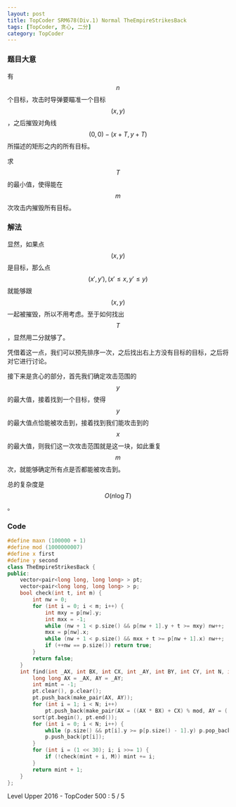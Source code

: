 ```yaml
---
layout: post
title: TopCoder SRM678(Div.1) Normal TheEmpireStrikesBack
tags: [TopCoder, 贪心, 二分]
category: TopCoder
---
```

### 题目大意

有$$n$$个目标，攻击时导弹要瞄准一个目标$$(x, y)$$，之后摧毁对角线$$(0,0)-(x + T, y + T)$$所描述的矩形之内的所有目标。

求$$T$$的最小值，使得能在$$m$$次攻击内摧毁所有目标。

### 解法

显然，如果点$$(x, y)$$是目标，那么点$$(x', y'),(x' \le x, y' \le y)$$就能够跟$$(x,y)$$一起被摧毁，所以不用考虑。至于如何找出$$T$$，显然用二分就够了。

凭借着这一点，我们可以预先排序一次，之后找出右上方没有目标的目标，之后将对它进行讨论。

接下来是贪心的部分，首先我们确定攻击范围的$$y$$的最大值，接着找到一个目标，使得$$y$$的最大值点恰能被攻击到，接着找到我们能攻击到的$$x$$的最大值，则我们这一次攻击范围就是这一块，如此重复$$m$$次，就能够确定所有点是否都能被攻击到。

总的复杂度是$$O(n \log T)$$。

### Code

```cpp
#define maxn (100000 + 1)
#define mod (1000000007)
#define x first
#define y second
class TheEmpireStrikesBack {
public:
    vector<pair<long long, long long> > pt;
    vector<pair<long long, long long> > p;
    bool check(int t, int m) {
        int nw = 0;
        for (int i = 0; i < m; i++) {
            int mxy = p[nw].y;
            int mxx = -1;
            while (nw + 1 < p.size() && p[nw + 1].y + t >= mxy) nw++;
            mxx = p[nw].x;
            while (nw + 1 < p.size() && mxx + t >= p[nw + 1].x) nw++;
            if (++nw == p.size()) return true;
        }
        return false;
    }
    int find(int _AX, int BX, int CX, int _AY, int BY, int CY, int N, int M) {
        long long AX = _AX, AY = _AY;
        int mint = -1;
        pt.clear(), p.clear();
        pt.push_back(make_pair(AX, AY));
        for (int i = 1; i < N; i++)
            pt.push_back(make_pair(AX = ((AX * BX) + CX) % mod, AY = ((AY * BY) + CY) % mod));
        sort(pt.begin(), pt.end());
        for (int i = 0; i < N; i++) {
            while (p.size() && pt[i].y >= p[p.size() - 1].y) p.pop_back();
            p.push_back(pt[i]);
        }
        for (int i = (1 << 30); i; i >>= 1) {
            if (!check(mint + i, M)) mint += i;
        }
        return mint + 1;
    }
};
```

Level Upper 2016 - TopCoder 500 : 5 / 5

